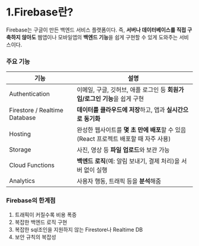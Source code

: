 # 1.Firebase란?

Firebase는 구글이 만든 백엔드 서비스 플랫폼이다.
즉, **서버나 데이터베이스를 직접 구축하지 않아도** 웹앱이나 모바일앱의 **백엔드 기능**을 쉽게 구현할 수 있게 도와주는 서비스이다.

### 주요 기능

| **기능** | **설명** |
| --- | --- |
| Authentication | 이메일, 구글, 깃허브, 애플 로그인 등 **회원가입/로그인 기능**을 쉽게 구현 |
| Firestore / Realtime Database | **데이터를 클라우드에 저장**하고, 앱과 **실시간으로 동기화** |
| Hosting | 완성한 웹사이트를 **몇 초 만에 배포**할 수 있음 (React 프로젝트 배포할 때 자주 사용) |
| Storage | 사진, 영상 등 **파일 업로드**와 보관 가능 |
| Cloud Functions | **백엔드 로직**(예: 알림 보내기, 결제 처리)을 서버 없이 실행 |
| Analytics | 사용자 행동, 트래픽 등을 **분석**해줌 |

### Firebase의 한계점

1. 트래픽이 커질수록 비용 폭증
2. 복잡한 백엔드 로직 구현
3. 복잡한 sql조인을 지원하지 않는 Firestore나 Realtime DB
4. 보안 규칙의 복잡성

